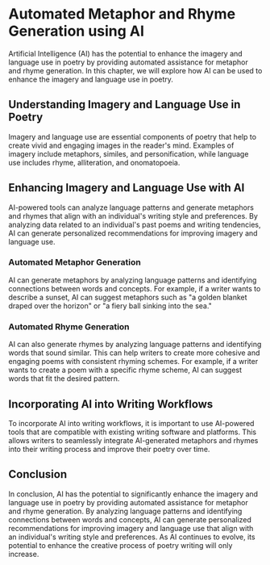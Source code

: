 Automated Metaphor and Rhyme Generation using AI
=======================================================================================================

Artificial Intelligence (AI) has the potential to enhance the imagery and language use in poetry by providing automated assistance for metaphor and rhyme generation. In this chapter, we will explore how AI can be used to enhance the imagery and language use in poetry.

Understanding Imagery and Language Use in Poetry
------------------------------------------------

Imagery and language use are essential components of poetry that help to create vivid and engaging images in the reader's mind. Examples of imagery include metaphors, similes, and personification, while language use includes rhyme, alliteration, and onomatopoeia.

Enhancing Imagery and Language Use with AI
------------------------------------------

AI-powered tools can analyze language patterns and generate metaphors and rhymes that align with an individual's writing style and preferences. By analyzing data related to an individual's past poems and writing tendencies, AI can generate personalized recommendations for improving imagery and language use.

### Automated Metaphor Generation

AI can generate metaphors by analyzing language patterns and identifying connections between words and concepts. For example, if a writer wants to describe a sunset, AI can suggest metaphors such as "a golden blanket draped over the horizon" or "a fiery ball sinking into the sea."

### Automated Rhyme Generation

AI can also generate rhymes by analyzing language patterns and identifying words that sound similar. This can help writers to create more cohesive and engaging poems with consistent rhyming schemes. For example, if a writer wants to create a poem with a specific rhyme scheme, AI can suggest words that fit the desired pattern.

Incorporating AI into Writing Workflows
---------------------------------------

To incorporate AI into writing workflows, it is important to use AI-powered tools that are compatible with existing writing software and platforms. This allows writers to seamlessly integrate AI-generated metaphors and rhymes into their writing process and improve their poetry over time.

Conclusion
----------

In conclusion, AI has the potential to significantly enhance the imagery and language use in poetry by providing automated assistance for metaphor and rhyme generation. By analyzing language patterns and identifying connections between words and concepts, AI can generate personalized recommendations for improving imagery and language use that align with an individual's writing style and preferences. As AI continues to evolve, its potential to enhance the creative process of poetry writing will only increase.
